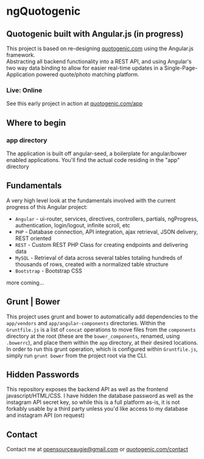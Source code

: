 # ngQuotogenic

## Quotogenic built with Angular.js (in progress)

This project is based on re-designing [quotogenic.com](http://quotogenic.com) using the Angular.js framework.  
Abstracting all backend functionality into a REST API, and using Angular's two way data binding
to allow for easier real-time updates in a Single-Page-Application powered quote/photo matching platform.

### Live: Online

See this early project in action at [quotogenic.com/app](http://quotogenic.com/app)

## Where to begin

### app directory

The application is built off angular-seed, a boilerplate for angular/bower enabled applications.
You'll find the actual code residing in the "app" directory

## Fundamentals

A very high level look at the fundamentals involved with the current progress of this Angular project: 

* `Angular` - ui-router, services, directives, controllers, partials, ngProgress, authentication, login/logout, infinite scroll, etc
* `PHP` - Database connection, API integration, ajax retrieval, JSON delivery, REST oriented
* `REST` - Custom REST PHP Class for creating endpoints and delivering data
* `MySQL` - Retrieval of data across several tables totaling hundreds of thousands of rows, created with a normalized table structure
* `Bootstrap` - Bootstrap CSS

more coming...

## Grunt | Bower

This project uses grunt and bower to automatically add dependencies to the `app/vendors` and `app/angular-components` directories.
Within the `Gruntfile.js` is a list of `concat` operations to move files from the `components` directory at the root (these are the `bower_components`, renamed, using `.bowerrc`),
and place them within the `app` directory, at their desired locations.
In order to run this grunt operation, which is configured within `Gruntfile.js`, simply run `grunt bower` from the project root via the CLI.

## Hidden Passwords

This repository exposes the backend API as well as the frontend javascript/HTML/CSS.
I have hidden the database password as well as the instagram API secret key,
so while this is a full platform as-is, it is not forkably usable by a third party unless you'd like access to my database and instagram API (on request)

## Contact

Contact me at opensourceaugie@gmail.com or [quotogenic.com/contact](http://quotogenic.com/contact)